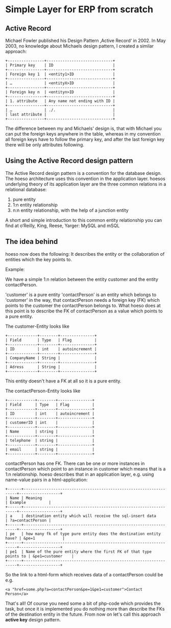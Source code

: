 # Simple Layer for ERP from scratch
## Active Record
Michael Fowler published his Design Pattern ‚Active Record‘ in 2002. In May 2003, no knowledge about Michaels design pattern, I created a similar approach:
```
+----------------+-----------------------------+
| Primary key    | ID                          |
+----------------+-----------------------------+
| Foreign key 1  | <entity1>ID                 |
+----------------+-----------------------------+
| …              | <entityX>ID                 |
+----------------+-----------------------------+
| Foreign key n  | <entityn>ID                 |
+----------------+-----------------------------+
| 1. attribute   | Any name not ending with ID |
+----------------+-----------------------------+
| …              | ./.                         |
| last attribute |                             |
+----------------+-----------------------------+
```

The difference between my and Michaels' design is, that with Michael you can put the foreign keys anywhere in the table, whereas in my convention all foreign keys have to follow the primary key, and after the last foreign key there will be only attributes following.

## Using the Active Record design pattern

The Active Record design pattern is a convention for the database design. The hoeso architecture uses this convention in the application layer.
hoesos underlying theory of its application layer are the three common relations in a relational database:
1. pure entity
2. 1:n entity relationship
3. n:n entity relationship, with the help of a junction entity

A short and simple introduction to this common entity relationship you can find at o‘Reilly, King, Reese, Yarger: MySQL and mSQL

## The idea behind

hoeso now does the following:
It describes the entity or the collaboration of entities which the key points to.

Example:

We have a simple 1:n relation between the entity customer and the entity contactPerson.

'customer' is a pure entity
'contactPerson' is an entity which belongs to 'customer' in the way, that contactPerson needs a foreign key (FK) which points to the customer the contactPerson belongs to.
What hoeso does at this point is to describe the FK of contactPerson as a value which points to a pure entity.

The customer-Entity looks like
```
+-------------+--------+---------------+
| Field       | Type   | Flag          |
+-------------+--------+---------------+
| ID          | int    | autoincrement |
+-------------+--------+---------------+
| CompanyName | String |               |
+-------------+--------+---------------+
| Adress      | String |               |
+-------------+--------+---------------+
```
This entity doesn't have a FK at all so it is a pure entity.

The contactPerson-Entity looks like
```
+------------+--------+---------------+
| Field      | Type   | Flag          |
+------------+--------+---------------+
| ID         | int    | autoincrement |
+------------+--------+---------------+
| customerID | int    |               |
+------------+--------+---------------+
| Name       | string |               |
+------------+--------+---------------+
| telephone  | string |               |
+------------+--------+---------------+
| email      | string |               |
+------------+--------+---------------+
```

contactPerson has one FK. There can be one or more instances in contactPerson which point to an instance in customer which means that is a 1:n relationship.
hoeso describes that in an application layer, e.g. using name-value pairs in a html-application:
```
+------+-------------------------------------------------------------------+------------------+
| Name | Meaning                                                           | Example          |
+------+-------------------------------------------------------------------+------------------+
| a    | destination entity which will receive the sql-insert data         | ?a=contactPerson |
+------+-------------------------------------------------------------------+------------------+
| pe   | how many fk of type pure entity does the destination entity have? | &pe=1            |
+------+-------------------------------------------------------------------+------------------+
| pe1  | Name of the pure entity where the first FK of that type points to | &pe1=customer    |
+------+-------------------------------------------------------------------+------------------+
```

So the link to a html-form which receives data of a contactPerson could be e.g.


`<a "href=some.php?a=contactPerson&pe=1&pe1=customer">Contact Person</a>`

That's all! Of course you need some a bit of php-code which provides the task, but once it is implemented you do nothing more than describe the FKs of the destination entity in the future.
From now on let's call this approach **active key** design pattern.

